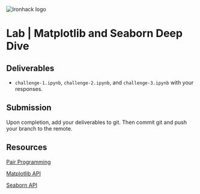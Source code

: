 ![Ironhack logo](https://i.imgur.com/1QgrNNw.png)

# Lab | Matplotlib and Seaborn Deep Dive

## Deliverables

- `challenge-1.ipynb`, `challenge-2.ipynb`, and `challenge-3.ipynb` with your responses.

## Submission

Upon completion, add your deliverables to git. Then commit git and push your branch to the remote.

## Resources

[Pair Programming](https://en.wikipedia.org/wiki/Pair_programming)

[Matplotlib API](https://matplotlib.org/api/index.html)

[Seaborn API](https://seaborn.pydata.org/api.html)

